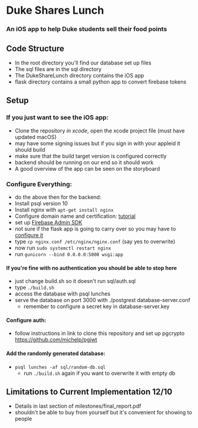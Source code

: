 # Duke Shares Lunch
### An iOS app to help Duke students sell their food points

## Code Structure

- In the root directory you'll find our database set up files
- The sql files are in the sql directory
- The DukeShareLunch directory contains the iOS app
- flask directory contains a small python app to convert firebase tokens

## Setup
### If you just want to see the iOS app:
  - Clone the repository *in xcode*, open the xcode project file (must have updated macOS)
  - may have some signing issues but if you sign in with your appleid it should build
  - make sure that the build target version is configured correctly
  - backend should be running on our end so it should work
  - A good overview of the app can be seen on the storyboard

### Configure Everything:
  - do the above then for the backend:
  - Install psql version 10
  - Install nginx with `apt-get install nginx`
  - Configure domain name and certification: [tutorial](https://medium.com/@nishankjaintdk/serving-a-website-on-a-registered-domain-with-https-using-nginx-and-lets-encrypt-8d482e01a682)
  - set up [Firebase Admin SDK](https://firebase.google.com/docs/admin/setup/?authuser=0)
  - not sure if the flask app is going to carry over so you may have to [configure it](https://www.digitalocean.com/community/tutorials/how-to-serve-flask-applications-with-uswgi-and-nginx-on-ubuntu-18-04)
  - type `cp nginx.conf /etc/nginx/nginx.conf` (say yes to overwrite)
  - now run `sudo systemctl restart nginx`
  - run `gunicorn --bind 0.0.0.0:5000 wsgi:app`

#### If you're fine with no authentication you should be able to stop here
- just change build.sh so it doesn't run sql/auth.sql
- type `./build.sh`
- access the database with psql lunches
- serve the database on port 3000 with ./postgrest database-server.conf
  - remember to configure a secret key in database-server.key
#### Configure auth:
- follow instructions in link to clone this repository and set up pgcrypto
https://github.com/michelp/pgjwt

#### Add the randomly generated database:
- `psql lunches -af sql/random-db.sql`
  - run `./build.sh` again if you want to overwrite it with empty db

## Limitations to Current Implementation 12/10
- Details in last section of milestones/final_report.pdf
- shouldn't be able to buy from yourself but it's convenient for showing to people
